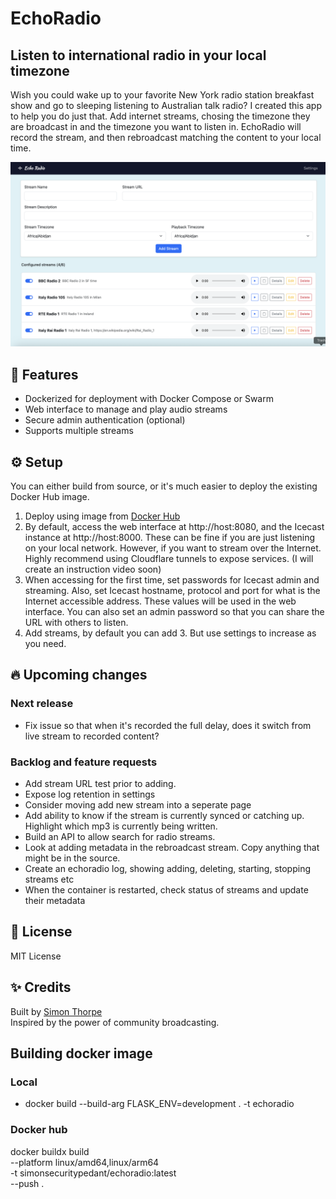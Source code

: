 
# EchoRadio

## Listen to international radio in your local timezone

Wish you could wake up to your favorite New York radio station breakfast show and go to sleeping listening to Australian talk radio? I created this app to help you do just that. Add internet streams, chosing the timezone they are broadcast in and the timezone you want to listen in. EchoRadio will record the stream, and then rebroadcast matching the content to your local time.

![EchoRadio screenshot](echoradio-screenshot.png)

## 🚀 Features

- Dockerized for deployment with Docker Compose or Swarm
- Web interface to manage and play audio streams
- Secure admin authentication (optional)
- Supports multiple streams

## ⚙️ Setup

You can either build from source, or it's much easier to deploy the existing Docker Hub image.

1. Deploy using image from [Docker Hub](https://hub.docker.com/repository/docker/simonsecuritypedant/echoradio/general)
2. By default, access the web interface at http://host:8080, and the Icecast instance at http://host:8000. These can be fine if you are just listening on your local network. However, if you want to stream over the Internet. Highly recommend using Cloudflare tunnels to expose services. (I will create an instruction video soon)
3. When accessing for the first time, set passwords for Icecast admin and streaming. Also, set Icecast hostname, protocol and port for what is the Internet accessible address. These values will be used in the web interface. You can also set an admin password so that you can share the URL with others to listen.
4. Add streams, by default you can add 3. But use settings to increase as you need.

## 🔥 Upcoming changes

### Next release

- Fix issue so that when it's recorded the full delay, does it switch from live stream to recorded content?

### Backlog and feature requests

- Add stream URL test prior to adding.
- Expose log retention in settings
- Consider moving add new stream into a seperate page
- Add ability to know if the stream is currently synced or catching up. Highlight which mp3 is currently being written.
- Build an API to allow search for radio streams.
- Look at adding metadata in the rebroadcast stream. Copy anything that might be in the source.
- Create an echoradio log, showing adding, deleting, starting, stopping streams etc
- When the container is restarted, check status of streams and update their metadata

## 📝 License

MIT License

## ✨ Credits

Built by [Simon Thorpe](https://github.com/simonthorpe)  
Inspired by the power of community broadcasting.

## Building docker image

### Local

- docker build --build-arg FLASK_ENV=development . -t echoradio

### Docker hub

docker buildx build \
  --platform linux/amd64,linux/arm64 \
  -t simonsecuritypedant/echoradio:latest \
  --push .
